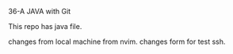 36-A JAVA with Git

This repo has java file.


changes from local machine from nvim.
changes form for test ssh.

